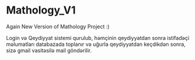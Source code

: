 # Mathology_V1
Again New Version of Mathology Project :)

Login və Qeydiyyat sistemi qurulub, həmçinin qeydiyyatdan sonra istifadəçi məlumatları databazada toplanır və uğurla qeydiyyatdan keçdikdən sonra, sizə gmail vasitəsilə mail göndərilir.
